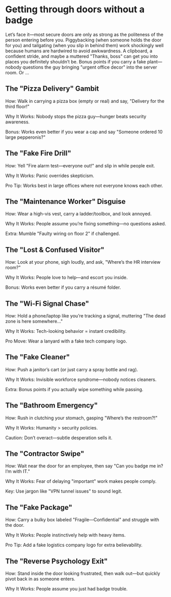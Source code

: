# Getting through doors without a badge

Let’s face it—most secure doors are only as strong as the politeness of the person entering before you. Piggybacking 
(when someone holds the door for you) and tailgating (when you slip in behind them) work shockingly well because 
humans are hardwired to avoid awkwardness. A clipboard, a confident stride, and maybe a muttered "Thanks, boss" 
can get you into places you definitely shouldn’t be. Bonus points if you carry a fake plant—nobody questions the 
guy bringing "urgent office decor" into the server room. Or ...

## The "Pizza Delivery" Gambit

How: Walk in carrying a pizza box (empty or real) and say, "Delivery for the third floor!"

Why It Works: Nobody stops the pizza guy—hunger beats security awareness.

Bonus: Works even better if you wear a cap and say "Someone ordered 10 large pepperonis?"

## The "Fake Fire Drill"

How: Yell "Fire alarm test—everyone out!" and slip in while people exit.

Why It Works: Panic overrides skepticism.

Pro Tip: Works best in large offices where not everyone knows each other.

## The "Maintenance Worker" Disguise

How: Wear a high-vis vest, carry a ladder/toolbox, and look annoyed.

Why It Works: People assume you’re fixing something—no questions asked.

Extra: Mumble "Faulty wiring on floor 2" if challenged.

## The "Lost & Confused Visitor"

How: Look at your phone, sigh loudly, and ask, "Where’s the HR interview room?"

Why It Works: People love to help—and escort you inside.

Bonus: Works even better if you carry a résumé folder.

## The "Wi-Fi Signal Chase"

How: Hold a phone/laptop like you’re tracking a signal, muttering "The dead zone is here somewhere…"

Why It Works: Tech-looking behavior = instant credibility.

Pro Move: Wear a lanyard with a fake tech company logo.

## The "Fake Cleaner"

How: Push a janitor’s cart (or just carry a spray bottle and rag).

Why It Works: Invisible workforce syndrome—nobody notices cleaners.

Extra: Bonus points if you actually wipe something while passing.

## The "Bathroom Emergency"

How: Rush in clutching your stomach, gasping "Where’s the restroom?!"

Why It Works: Humanity > security policies.

Caution: Don’t overact—subtle desperation sells it.

## The "Contractor Swipe"

How: Wait near the door for an employee, then say "Can you badge me in? I’m with IT."

Why It Works: Fear of delaying "important" work makes people comply.

Key: Use jargon like "VPN tunnel issues" to sound legit.

## The "Fake Package"

How: Carry a bulky box labeled "Fragile—Confidential" and struggle with the door.

Why It Works: People instinctively help with heavy items.

Pro Tip: Add a fake logistics company logo for extra believability.

## The "Reverse Psychology Exit"

How: Stand inside the door looking frustrated, then walk out—but quickly pivot back in as someone enters.

Why It Works: People assume you just had badge trouble.